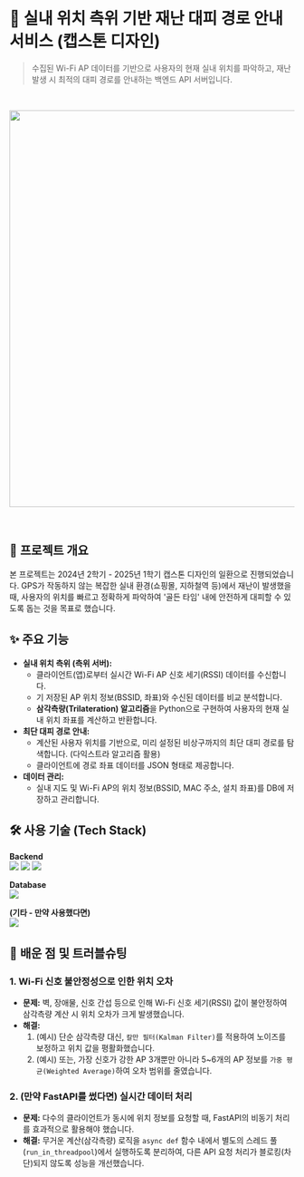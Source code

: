 # 🚨 실내 위치 측위 기반 재난 대피 경로 안내 서비스 (캡스톤 디자인)

> 수집된 Wi-Fi AP 데이터를 기반으로 사용자의 현재 실내 위치를 파악하고, 재난 발생 시 최적의 대피 경로를 안내하는 백엔드 API 서버입니다.
<br>

<p align="center">
  <img src="[ 여기에 앱 실행 화면 GIF 또는 시스템 아키텍처 이미지 ]" width="700"/>
</p>
<br>

## 📜 프로젝트 개요
본 프로젝트는 2024년 2학기 - 2025년 1학기 캡스톤 디자인의 일환으로 진행되었습니다. GPS가 작동하지 않는 복잡한 실내 환경(쇼핑몰, 지하철역 등)에서 재난이 발생했을 때, 사용자의 위치를 빠르고 정확하게 파악하여 '골든 타임' 내에 안전하게 대피할 수 있도록 돕는 것을 목표로 했습니다.

## ✨ 주요 기능
* **실내 위치 측위 (측위 서버):**
    * 클라이언트(앱)로부터 실시간 Wi-Fi AP 신호 세기(RSSI) 데이터를 수신합니다.
    * 기 저장된 AP 위치 정보(BSSID, 좌표)와 수신된 데이터를 비교 분석합니다.
    * **삼각측량(Trilateration) 알고리즘**을 Python으로 구현하여 사용자의 현재 실내 위치 좌표를 계산하고 반환합니다.
* **최단 대피 경로 안내:**
    * 계산된 사용자 위치를 기반으로, 미리 설정된 비상구까지의 최단 대피 경로를 탐색합니다. (다익스트라 알고리즘 활용)
    * 클라이언트에 경로 좌표 데이터를 JSON 형태로 제공합니다.
* **데이터 관리:**
    * 실내 지도 및 Wi-Fi AP의 위치 정보(BSSID, MAC 주소, 설치 좌표)를 DB에 저장하고 관리합니다.

## 🛠️ 사용 기술 (Tech Stack)
<p>
  <strong>Backend</strong><br>
  <img src="https://img.shields.io/badge/Python-3776AB?style=for-the-badge&logo=python&logoColor=white">
  <img src="https://img.shields.io/badge/FastAPI-009688?style=for-the-badge&logo=fastapi&logoColor=white">
  <img src="https://img.shields.io/badge/Docker-2496ED?style=for-the-badge&logo=docker&logoColor=white">
</p>
<p>
  <strong>Database</strong><br>
  <img src="https://img.shields.io/badge/MySQL-4479A1?style=for-the-badge&logo=mysql&logoColor=white">
</p>
<p>
  <strong>(기타 - 만약 사용했다면)</strong><br>
  <img src="https://img.shields.io/badge/Android-3DDC84?style=for-the-badge&logo=android&logoColor=white">
</p>


## 🚀 배운 점 및 트러블슈팅
### 1. Wi-Fi 신호 불안정성으로 인한 위치 오차
* **문제:** 벽, 장애물, 신호 간섭 등으로 인해 Wi-Fi 신호 세기(RSSI) 값이 불안정하여 삼각측량 계산 시 위치 오차가 크게 발생했습니다.
* **해결:**
    1.  (예시) 단순 삼각측량 대신, `칼만 필터(Kalman Filter)`를 적용하여 노이즈를 보정하고 위치 값을 평활화했습니다.
    2.  (예시) 또는, 가장 신호가 강한 AP 3개뿐만 아니라 5~6개의 AP 정보를 `가중 평균(Weighted Average)`하여 오차 범위를 줄였습니다.

### 2. (만약 FastAPI를 썼다면) 실시간 데이터 처리
* **문제:** 다수의 클라이언트가 동시에 위치 정보를 요청할 때, FastAPI의 비동기 처리를 효과적으로 활용해야 했습니다.
* **해결:** 무거운 계산(삼각측량) 로직을 `async def` 함수 내에서 별도의 스레드 풀(`run_in_threadpool`)에서 실행하도록 분리하여, 다른 API 요청 처리가 블로킹(차단)되지 않도록 성능을 개선했습니다.
